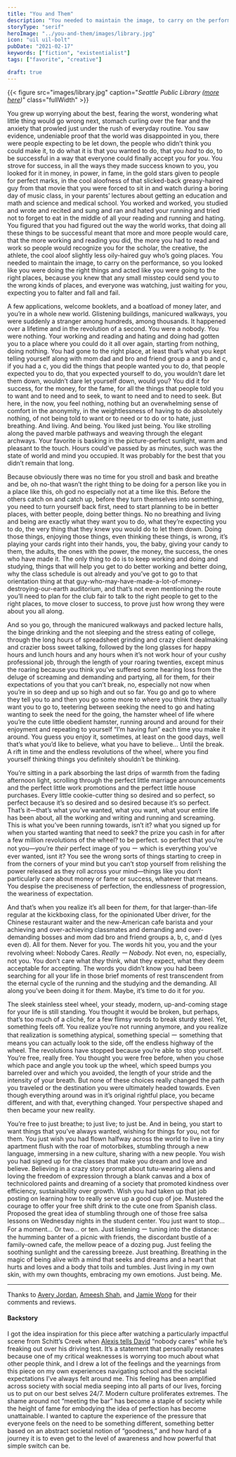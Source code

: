 ```yaml
---
title: "You and Them"
description: "You needed to maintain the image, to carry on the performance, so you looked like you were doing the right things and acted like you were going to the right places..."
storyType: "serif"
heroImage: "../you-and-them/images/library.jpg"
icon: "uil uil-bolt"
pubDate: "2021-02-17"
keywords: ["fiction", "existentialist"]
tags: ["favorite", "creative"]

draft: true
---
```


{{< figure src="images/library.jpg" caption="*Seattle Public Library ([more here](http://www.instagram.com/spencerchang.photography/))*" class="fullWidth" >}}

You grew up worrying about the best, fearing the worst, wondering what little thing would go wrong next, stomach curling over the fear and the anxiety that prowled just under the rush of everyday routine. You saw evidence, undeniable proof that the world was disappointed in you, there were people expecting to be let down, the people who didn’t think you could make it, to do what it is that you wanted to do, that you _had_ to do, to be successful in a way that everyone could finally accept you for _you_. You strove for success, in all the ways they made success known to you, you looked for it in money, in power, in fame, in the gold stars given to people for perfect marks, in the cool aloofness of that slicked-back greasy-haired guy from that movie that you were forced to sit in and watch during a boring day of music class, in your parents’ lectures about getting an education and math and science and medical school. You worked and worked, you studied and wrote and recited and sung and ran and hated your running and tried not to forget to eat in the middle of all your reading and running and hating. You figured that you had figured out the way the world works, that doing all these things to be successful meant that more and more people would care, that the more working and reading you did, the more you had to read and work so people would recognize you for the scholar, the creative, the athlete, the cool aloof slightly less oily-haired guy who’s going places. You needed to maintain the image, to carry on the performance, so you looked like you were doing the right things and acted like you were going to the right places, because you knew that any small misstep could send you to the wrong kinds of places, and everyone was watching, just waiting for you, expecting you to falter and fall and fail.

A few applications, welcome booklets, and a boatload of money later, and you’re in a whole new world. Glistening buildings, manicured walkways, you were suddenly a stranger among hundreds, among thousands. It happened over a lifetime and in the revolution of a second. You were a nobody. You were nothing. Your working and reading and hating and doing had gotten you to a place where you could do it all over again, starting from nothing, doing nothing. You had gone to the right place, at least that’s what you kept telling yourself along with mom dad and bro and friend group a and b and c, if you had a c, you did the things that people wanted you to do, that people expected you to do, that you expected yourself to do, you wouldn’t dare let them down, wouldn’t dare let yourself down, would you? You did it for success, for the money, for the fame, for all the things that people told you to want and to need and to seek, to want to need and to need to seek. But here, in the now, you feel nothing, nothing but an overwhelming sense of comfort in the anonymity, in the weightlessness of having to do absolutely nothing, of not being told to want or to need or to do or to hate, just breathing. And living. And being. You liked just being. You like strolling along the paved marble pathways and weaving through the elegant archways. Your favorite is basking in the picture-perfect sunlight, warm and pleasant to the touch. Hours could’ve passed by as minutes, such was the state of world and mind you occupied. It was probably for the best that you didn’t remain that long.

Because obviously there was no time for you stroll and bask and breathe and be, oh no-that wasn’t the right thing to be doing for a person like you in a place like this, oh god no especially not at a time like this. Before the others catch on and catch up, before they turn themselves into something, you need to turn yourself back first, need to start planning to be in better places, with better people, doing better things. No no breathing and living and being are exactly what they want you to do, what they’re expecting you to do, the very thing that they knew you would do to let them down. Doing those things, enjoying those things, even thinking these things, is wrong, it’s playing your cards right into their hands, you, the baby, giving your candy to them, the adults, the ones with the power, the money, the success, the ones who have made it. The only thing to do is to keep working and doing and studying, things that will help you get to do better working and better doing, why the class schedule is out already and you’ve got to go to that orientation thing at that guy-who-may-have-made-a-lot-of-money-destroying-our-earth auditorium, and that’s not even mentioning the route you’ll need to plan for the club fair to talk to the right people to get to the right places, to move closer to success, to prove just how wrong they were about you all along.

And so you go, through the manicured walkways and packed lecture halls, the binge drinking and the not sleeping and the stress eating of college, through the long hours of spreadsheet grinding and crazy client dealmaking and crazier boss sweet talking, followed by the long glasses for happy hours and lunch hours and any hours when it’s not work hour of your cushy professional job, through the length of your roaring twenties, except minus the roaring because you think you’ve suffered some hearing loss from the deluge of screaming and demanding and partying, all for them, for their expectations of you that you can’t break, no, especially not now when you’re in so deep and up so high and out so far. You go and go to where they tell you to and then you go some more to where you think they actually want you to go to, teetering between seeking the need to go and hating wanting to seek the need for the going, the hamster wheel of life where you’re the cute little obedient hamster, running around and around for their enjoyment and repeating to yourself “I’m having fun” each time you make it around. You guess you enjoy it, sometimes, at least on the good days, well that’s what you’d like to believe, what you have to believe... Until the break. A rift in time and the endless revolutions of the wheel, where you find yourself thinking things you definitely shouldn’t be thinking.

You’re sitting in a park absorbing the last drips of warmth from the fading afternoon light, scrolling through the perfect little marriage announcements and the perfect little work promotions and the perfect little house purchases. Every little cookie-cutter thing so desired and so perfect, so perfect because it’s so desired and so desired because it’s so perfect. That’s it—that’s what you’ve wanted, what you want, what your entire life has been about, all the working and writing and running and screaming. This is what you’ve been running towards, isn’t it? what you signed up for when you started wanting that need to seek? the prize you cash in for after a few million revolutions of the wheel? to be perfect. so perfect that you’re not you—you’re _their_ perfect image of you ー which is everything you’ve ever wanted, isnt it? You see the wrong sorts of things starting to creep in from the corners of your mind but you can’t stop yourself from relishing the power released as they roll across your mind—things like you don’t particularly care about money or fame or success, whatever that means. You despise the preciseness of perfection, the endlessness of progression, the weariness of expectation.

And that’s when you realize it’s all been for _them_, for that larger-than-life regular at the kickboxing class, for the opinionated Uber driver, for the Chinese restaurant waiter and the new-American cafe barista and your achieving and over-achieving classmates and demanding and over-demanding bosses and mom dad bro and friend groups a, b, c, and d (yes even d). All for them. Never for you. The words hit you, you and the your revolving wheel: Nobody Cares. _Really ー Nobody_. Not even, no, especially, not you. You don’t care what _they_ think, what they expect, what they deem acceptable for accepting. The words you didn’t know you had been searching for all your life in those brief moments of rest transcendent from the eternal cycle of the running and the studying and the demanding. All along you’ve been doing it for _them_. Maybe, it’s time to do it for _you_.

The sleek stainless steel wheel, your steady, modern, up-and-coming stage for your life is still standing. You thought it would be broken, but perhaps, that’s too much of a cliché, for a few flimsy words to break sturdy steel. Yet, something feels off. You realize you’re not running anymore, and you realize that realization is something atypical, something special ー something that means you can actually look to the side, off the endless highway of the wheel. The revolutions have stopped because you’re able to stop yourself. You’re free, really free. You thought you were free before, when you chose which pace and angle you took up the wheel, which speed bumps you barreled over and which you avoided, the length of your stride and the intensity of your breath. But none of these choices really changed the path you traveled or the destination you were ultimately headed towards. Even though everything around was in it’s original rightful place, you became different, and with that, everything changed. Your perspective shaped and then became your new reality.

You’re free to just breathe; to just live; to just be. And in being, you start to want things that you’ve always wanted, wishing for things for you, not for them. You just wish you had flown halfway across the world to live in a tiny apartment flush with the roar of motorbikes, stumbling through a new language, immersing in a new culture, sharing with a new people. You wish you had signed up for the classes that make you dream and love and believe. Believing in a crazy story prompt about tutu-wearing aliens and loving the freedom of expression through a blank canvas and a box of technicolored paints and dreaming of a society that promoted kindness over efficiency, sustainability over growth. Wish you had taken up that job posting on learning how to really serve up a good cup of joe. Mustered the courage to offer your free shift drink to the cute one from Spanish class. Proposed the great idea of stumbling through one of those free salsa lessons on Wednesday nights in the student center. You just want to stop... For a moment... Or two... or ten. Just listening ー tuning into the distance: the humming banter of a picnic with friends, the discordant bustle of a family-owned cafe, the mellow peace of a dozing pug. Just feeling the soothing sunlight and the caressing breeze. Just breathing. Breathing in the magic of being alive with a mind that seeks and dreams and a heart that hurts and loves and a body that toils and tumbles. Just living in my own skin, with my own thoughts, embracing my own emotions. Just being. Me.

---

Thanks to [Avery Jordan](https://medium.com/@averyjordan1), [Ameesh Shah](https://scholar.google.com/citations?hl=en&user=x_GpAaAAAAAJ), and [Jamie Wong](http://jamie-wong.com/) for their comments and reviews.

#### Backstory

I got the idea inspiration for this piece after watching a particularly impactful scene from Schitt’s Creek when [Alexis tells David](https://www.youtube.com/watch?v=FkXAutT_6Wc) “nobody cares” while he’s freaking out over his driving test. It’s a statement that personally resonates because one of my critical weaknesses is worrying too much about what other people think, and I drew a lot of the feelings and the yearnings from this piece on my own experiences navigating school and the societal expectations I’ve always felt around me. This feeling has been amplified across society with social media seeping into all parts of our lives, forcing us to put on our best selves 24/7. Modern culture proliferates extremes. The shame around not “meeting the bar” has become a staple of society while the height of fame for embodying the idea of perfection has become unattainable. I wanted to capture the experience of the pressure that everyone feels on the need to be something different, something better based on an abstract societal notion of “goodness,” and how hard of a journey it is to even get to the level of awareness and how powerful that simple switch can be.
